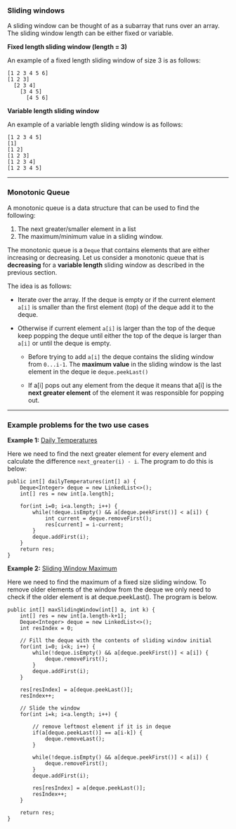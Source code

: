 ### Sliding windows

A sliding window can be thought of as a subarray that runs over an array. The sliding window length can be either fixed or variable.

**Fixed length sliding window (length = 3)**

An example of a fixed length sliding window of size 3 is as follows:

```
[1 2 3 4 5 6]
[1 2 3]
  [2 3 4]
    [3 4 5]
      [4 5 6]
```

**Variable length sliding window**

An example of a variable length sliding window is as follows:

```
[1 2 3 4 5]
[1]
[1 2]
[1 2 3]
[1 2 3 4]
[1 2 3 4 5]
```

------------

### Monotonic Queue

A monotonic queue is a data structure that can be used to find the following:

1. The next greater/smaller element in a list
2. The maximum/minimum value in a sliding window.

The monotonic queue is a `Deque` that contains elements that are either increasing or decreasing. Let us consider a monotonic queue that is **decreasing** for a **variable length** sliding window as described in the previous section.

The idea is as follows:

- Iterate over the array. If the deque is empty or if the current element `a[i]` is smaller than the first element (top) of the deque add it to the deque.
- Otherwise if current element `a[i]` is larger than the top of the deque keep popping the deque until either the top of the deque is larger than `a[i]` or until the deque is empty.

  - Before trying to add `a[i]` the deque contains the sliding window from `0...i-1`. The **maximum value** in the sliding window is the last element in the deque ie `deque.peekLast()`

  - If a[i] pops out any element from the deque it means that a[i] is the **next greater element** of the element it was responsible for popping out.
  

---------------


### Example problems for the two use cases

**Example 1:** [Daily Temperatures](https://leetcode.com/problems/daily-temperatures/)

Here we need to find the next greater element for every element and calculate the difference `next_greater(i) - i`. The program to do this is below:

    public int[] dailyTemperatures(int[] a) {
        Deque<Integer> deque = new LinkedList<>();
        int[] res = new int[a.length];
        
        for(int i=0; i<a.length; i++) {
            while(!deque.isEmpty() && a[deque.peekFirst()] < a[i]) {
                int current = deque.removeFirst();
                res[current] = i-current;
            }
            deque.addFirst(i);
        }
        return res;
    } 
    
**Example 2:** [Sliding Window Maximum](https://leetcode.com/problems/sliding-window-maximum/)

Here we need to find the maximum of a fixed size sliding window. To remove older elements of the window from the deque we only need to check if the older element is at deque.peekLast(). The program is below.

    public int[] maxSlidingWindow(int[] a, int k) {
        int[] res = new int[a.length-k+1];
        Deque<Integer> deque = new LinkedList<>();
        int resIndex = 0;
        
        // Fill the deque with the contents of sliding window initial
        for(int i=0; i<k; i++) {
            while(!deque.isEmpty() && a[deque.peekFirst()] < a[i]) {
                deque.removeFirst();
            }
            deque.addFirst(i);
        }
        
        res[resIndex] = a[deque.peekLast()];
        resIndex++;
        
        // Slide the window
        for(int i=k; i<a.length; i++) {
            
            // remove leftmost element if it is in deque
            if(a[deque.peekLast()] == a[i-k]) {
                deque.removeLast();
            }
            
            while(!deque.isEmpty() && a[deque.peekFirst()] < a[i]) {
                deque.removeFirst();
            }
            deque.addFirst(i);
            
            res[resIndex] = a[deque.peekLast()];
            resIndex++;
        }
        
        return res;
    }
